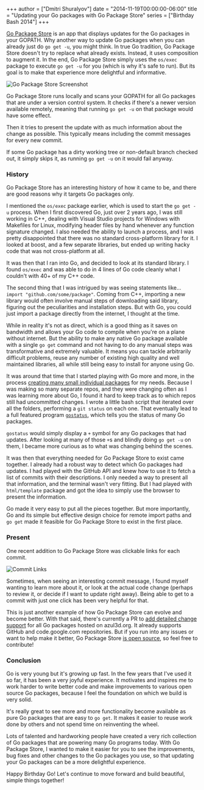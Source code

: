 +++
author = ["Dmitri Shuralyov"]
date = "2014-11-19T00:00:00-06:00"
title = "Updating your Go packages with Go Package Store"
series = ["Birthday Bash 2014"]
+++

[Go Package Store](https://github.com/shurcooL/Go-Package-Store#go-package-store) is an app that displays updates for the Go packages in your GOPATH. Why another way to update Go packages when you can already just do `go get -u`, you might think. In true Go tradition, Go Package Store doesn't try to replace what already exists. Instead, it uses composition to augment it. In the end, Go Package Store simply uses the `os/exec` package to execute `go get -u` for you (which is why it's safe to run). But its goal is to make that experience more delightful and informative.

![Go Package Store Screenshot](/postimages/updating-your-go-packages-with-go-package-store/go-package-store.png)

Go Package Store runs locally and scans your GOPATH for all Go packages that are under a version control system. It checks if there's a newer version available remotely, meaning that running `go get -u` on that package would have some effect.

Then it tries to present the update with as much information about the change as possible. This typically means including the commit messages for every new commit.

If some Go package has a dirty working tree or non-default branch checked out, it simply skips it, as running `go get -u` on it would fail anyway.

### History

Go Package Store has an interesting history of how it came to be, and there are good reasons why it targets Go packages only.

I mentioned the `os/exec` package earlier, which is used to start the `go get -u` process. When I first discovered Go, just over 2 years ago, I was still working in C++, dealing with Visual Studio projects for Windows with Makefiles for Linux, modifying header files by hand whenever any function signature changed. I also needed the ability to launch a process, and I was pretty disappointed that there was no standard cross-platform library for it. I looked at boost, and a few separate libraries, but ended up writing hacky code that was not cross-platform at all.

It was then that I ran into Go, and decided to look at its standard library. I found `os/exec` and was able to do in 4 lines of Go code cleanly what I couldn't with 40+ of my C++ code.

The second thing that I was intrigued by was seeing statements like... `import "github.com/some/package"`. Coming from C++, importing a new library would often involve manual steps of downloading said library, figuring out the peculiarities and installation steps. But with Go, you could just import a package directly from the internet, I thought at the time.

While in reality it's not as direct, which is a good thing as it saves on bandwidth and allows your Go code to compile when you're on a plane without internet. But the ability to make any native Go package available with a single `go get` command and not having to do any manual steps was transformative and extremely valuable. It means you can tackle arbitrarily difficult problems, reuse any number of existing high quality and well maintained libraries, all while still being easy to install for anyone using Go.

It was around that time that I started playing with Go more and more, in the process [creating many small individual packages](https://twitter.com/shurcooL/status/478413714572312576) for my needs. Because I was making so many separate repos, and they were changing often as I was learning more about Go, I found it hard to keep track as to which repos still had uncommitted changes. I wrote a little bash script that iterated over all the folders, performing a `git status` on each one. That eventually lead to a full featured program [`gostatus`](https://github.com/shurcooL/gostatus), which tells you the status of many Go packages.

`gostatus` would simply display a `+` symbol for any Go packages that had updates. After looking at many of those `+`s and blindly doing `go get -u` on them, I became more curious as to what was changing behind the scenes.

It was then that everything needed for Go Package Store to exist came together. I already had a robust way to detect which Go packages had updates. I had played with the GitHub API and knew how to use it to fetch a list of commits with their descriptions. I only needed a way to present all that information, and the terminal wasn't very fitting. But I had played with `html/template` package and got the idea to simply use the browser to present the information.

Go made it very easy to put all the pieces together. But more importantly, Go and its simple but effective design choice for remote import paths and `go get` made it feasible for Go Package Store to exist in the first place.

### Present

One recent addition to Go Package Store was clickable links for each commit.

![Commit Links](/postimages/updating-your-go-packages-with-go-package-store/go-package-store-commit-links.png)

Sometimes, when seeing an interesting commit message, I found myself wanting to learn more about it, or look at the actual code change (perhaps to review it, or decide if I want to update right away). Being able to get to a commit with just one click has been very helpful for that.

This is just another example of how Go Package Store can evolve and become better. With that said, there's currently a PR to [add detailed change support](https://github.com/shurcooL/Go-Package-Store/pull/25) for all Go packages hosted on azul3d.org. It already supports GitHub and code.google.com repositories. But if you run into any issues or want to help make it better, Go Package Store [is open source](https://github.com/shurcooL/Go-Package-Store), so feel free to contribute!

### Conclusion

Go is very young but it's growing up fast. In the few years that I've used it so far, it has been a very joyful experience. It motivates and inspires me to work harder to write better code and make improvements to various open source Go packages, because I feel the foundation on which we build is very solid.

It's really great to see more and more functionality become available as pure Go packages that are easy to `go get`. It makes it easier to reuse work done by others and not spend time on reinventing the wheel.

Lots of talented and hardworking people have created a very rich collection of Go packages that are powering many Go programs today. With Go Package Store, I wanted to make it easier for you to see the improvements, bug fixes and other changes to the Go packages you use, so that updating your Go packages can be a more delightful experience.

Happy Birthday Go! Let's continue to move forward and build beautiful, simple things together!

